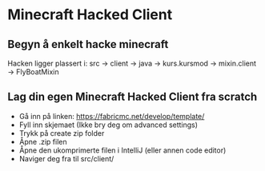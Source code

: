 # Minecraft Hacked Client

## Begyn å enkelt hacke minecraft

Hacken ligger plassert i:
src -> client -> java -> kurs.kursmod -> mixin.client -> FlyBoatMixin


## Lag din egen Minecraft Hacked Client fra scratch
- Gå inn på linken: https://fabricmc.net/develop/template/
- Fyll inn skjemaet (Ikke bry deg om advanced settings)
- Trykk på create zip folder
- Åpne .zip filen
- Åpne den ukomprimerte filen i IntelliJ (eller annen code editor)
- Naviger deg fra til src/client/
